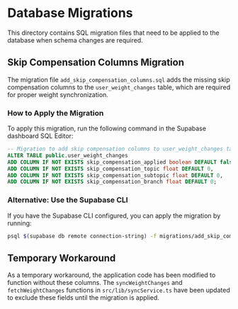 # Database Migrations

This directory contains SQL migration files that need to be applied to the database when schema changes are required.

## Skip Compensation Columns Migration

The migration file `add_skip_compensation_columns.sql` adds the missing skip compensation columns to the `user_weight_changes` table, which are required for proper weight synchronization.

### How to Apply the Migration

To apply this migration, run the following command in the Supabase dashboard SQL Editor:

```sql
-- Migration to add skip compensation columns to user_weight_changes table
ALTER TABLE public.user_weight_changes 
ADD COLUMN IF NOT EXISTS skip_compensation_applied boolean DEFAULT false,
ADD COLUMN IF NOT EXISTS skip_compensation_topic float DEFAULT 0,
ADD COLUMN IF NOT EXISTS skip_compensation_subtopic float DEFAULT 0,
ADD COLUMN IF NOT EXISTS skip_compensation_branch float DEFAULT 0;
```

### Alternative: Use the Supabase CLI

If you have the Supabase CLI configured, you can apply the migration by running:

```bash
psql $(supabase db remote connection-string) -f migrations/add_skip_compensation_columns.sql
```

## Temporary Workaround

As a temporary workaround, the application code has been modified to function without these columns. The `syncWeightChanges` and `fetchWeightChanges` functions in `src/lib/syncService.ts` have been updated to exclude these fields until the migration is applied. 